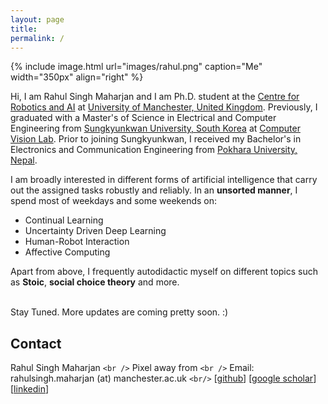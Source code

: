 ```yaml
---
layout: page
title: 
permalink: /
---
```

{% include image.html url="images/rahul.png" caption="Me" width="350px" align="right" %}

Hi, I am Rahul Singh Maharjan and I am Ph.D. student at the [Centre for Robotics and AI][Centre for Robotics and AI] at [University of Manchester, United Kingdom][University of Manchester, United Kingdom]. Previously, I graduated with a Master's of Science in Electrical and Computer Engineering from [Sungkyunkwan University, South Korea][Sungkyunkwan University, South Korea] at [Computer Vision Lab][Computer Vision Lab].  Prior to joining Sungkyunkwan, I received my Bachelor's in Electronics and Communication Engineering from [Pokhara University, Nepal][Pokhara University, Nepal].
<br/>


I am broadly interested in different forms of artificial intelligence that carry out the assigned tasks robustly and reliably. In an **unsorted manner**, I spend most of weekdays and some weekends on:

* Continual Learning
* Uncertainty Driven Deep Learning
* Human-Robot Interaction
* Affective Computing

Apart from above, I frequently autodidactic myself on different topics such as **Stoic**,  **social choice theory** and more.

<br/>
Stay Tuned. More updates are coming pretty soon. :)

## Contact

Rahul Singh Maharjan `<br />`
Pixel away from `<br />`
Email: rahulsingh.maharjan (at) manchester.ac.uk `<br/>`
[[github][github]] [[google scholar][google scholar]] [[linkedin][linkedin]]

[Sungkyunkwan University, South Korea]: https://www.skku.edu/eng/
[Pokhara University, Nepal]: https://pu.edu.np/
[Computer Vision Lab]: http://vision.skku.ac.kr/
[University of Manchester, United Kingdom]: https://www.manchester.ac.uk/
[github]: https://github.com/rahullabs
[linkedin]: https://www.linkedin.com/in/rahullabs/
[google scholar]: https://scholar.google.com/citations?user=oKwgFZMAAAAJ&hl=en
[Centre for Robotics and AI]: https://www.robotics.manchester.ac.uk/
